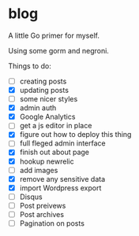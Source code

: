 blog
====

A little Go primer for myself.

Using some gorm and negroni.

Things to do:

- [ ] creating posts
- [x] updating posts
- [ ] some nicer styles
- [x] admin auth
- [x] Google Analytics
- [ ] get a js editor in place
- [x] figure out how to deploy this thing
- [ ] full fleged admin interface
- [x] finish out about page
- [x] hookup newrelic
- [ ] add images
- [x] remove any sensitive data
- [x] import Wordpress export
- [ ] Disqus
- [ ] Post preivews
- [ ] Post archives
- [ ] Pagination on posts
